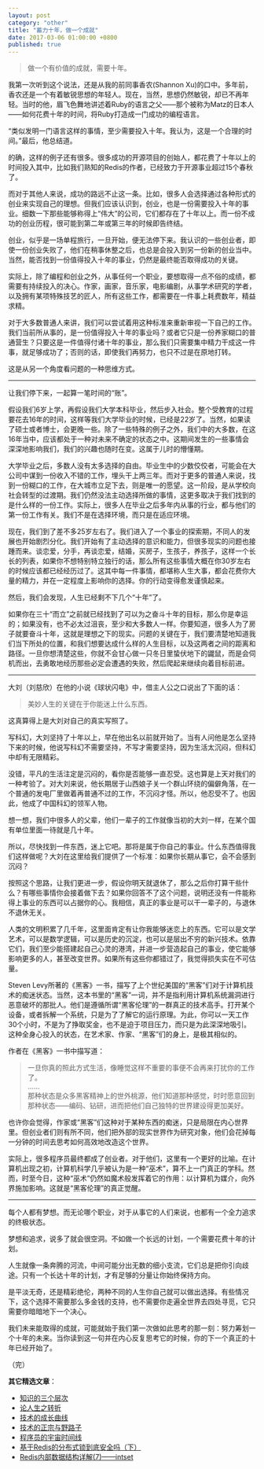 ```yaml
---
layout: post
category: "other"
title: "蓄力十年，做一个成就"
date: 2017-03-06 01:00:00 +0800
published: true
---
```


> 做一个有价值的成就，需要十年。

我第一次听到这个说法，还是从我的前同事香农(Shannon Xu)的口中。多年前，香农还是一个有着敏锐思想的年轻人。现在，当然，思想仍然敏锐，却已不再年轻。当时的他，眉飞色舞地讲述着Ruby的语言之父——那个被称为Matz的日本人——如何花费十年的时间，将Ruby打造成一门成功的编程语言。

<!--more-->

“类似发明一门语言这样的事情，至少需要投入十年。我认为，这是一个合理的时间。”最后，他总结道。

的确，这样的例子还有很多。很多成功的开源项目的创始人，都花费了十年以上的时间投入其中，比如我们熟知的Redis的作者，已经致力于开源事业超过15个春秋了。

而对于其他人来说，成功的路远不止这一条。比如，很多人会选择通过各种形式的创业来实现自己的理想。但我们应该认识到，创业，也是一份需要投入十年的事业。细数一下那些能够称得上“伟大”的公司，它们都存在了十年以上。而一份不成功的创业历程，很可能到第二年或第三年的时候即告终结。

创业，似乎是一场单程旅行，一旦开始，便无法停下来。我认识的一些创业者，即使一份创业失败了，他们在稍事休整之后，也总是会投入到另一份新的创业当中。当然，能否找到一份值得投入十年的事业，仍然是最终能否取得成功的关键。

实际上，除了编程和创业之外，从事任何一个职业，要想取得一点不俗的成绩，都需要有持续投入的决心。作家，画家，音乐家，电影编剧，从事学术研究的学者，以及拥有某项特殊技艺的匠人，所有这些工作，都需要在一件事上耗费数年，精益求精。

对于大多数普通人来讲，我们可以尝试着用这种标准来重新审视一下自己的工作。我们当前所从事的，是一份值得投入十年的事业吗？或者它只是一份养家糊口的普通营生？只要这是一件值得付诸十年的事业，那么我们只需要集中精力干成这一件事，就足够成功了；否则的话，即使我们再努力，也只不过是在原地打转。

这是从另一个角度看问题的一种思维方式。

---

让我们停下来，一起算一笔时间的“账”。

假设我们6岁上学，再假设我们大学本科毕业，然后步入社会。整个受教育的过程要花去16年的时间，这样等我们大学毕业的时候，已经是22岁了。当然，如果读了硕士或者博士，会更晚一些。除了一些特殊的例子之外，我们中的大多数，在这16年当中，应该都处于一种对未来不确定的状态之中。这期间发生的一些事情会深深地影响我们，我们的兴趣也随时在变。这属于儿时的懵懂期。

大学毕业之后，多数人没有太多选择的自由。毕业生中的少数佼佼者，可能会在大公司中谋到一份收入不错的工作，埋头干上两三年。而对于更多的普通人来说，找到一份糊口的工作，在大城市立足下去，则是唯一的愿望。这一阶段，是从学校向社会转型的过渡期。我们仍然没法主动选择所做的事情，这更多取决于我们找到的是什么样的一份工作。实际上，很多人在毕业之后多年内从事的行业，都与他们的第一份工作有关。我们不是在选择环境，而只是在适应环境。

现在，我们到了差不多25岁左右了。我们进入了一个事业的探索期，不同人的发展也开始剧烈分化。我们开始有了主动选择的意识和能力，但很多现实的问题也接踵而来。谈恋爱，分手，再谈恋爱，结婚，买房子，生孩子，养孩子，这样一个长长的列表，如果你不想特别特立独行的话，那么所有这些事情大概在你30岁左右的时候应该都已经经历过了。这其中每一件事情，都堪称人生大事，都会花费你大量的精力，并在一定程度上影响你的选择。你的行动变得愈发谨慎起来。

然后，我们会发现，人生已经剩不下几个“十年”了。

如果你在三十“而立”之前就已经找到了可以为之奋斗十年的目标，那么你是幸运的；如果没有，也不必太过沮丧，至少和大多数人一样。你要知道，很多人为了房子就要奋斗十年，这就是理想之下的现实。问题的关键在于，我们要清楚地知道我们当下所处的位置，和我们想要达成什么样的人生目标，以及这两者之间的距离和路径。一旦你想清楚这些，你就不会甘心做一只冬日里蛰伏地下的鼹鼠，而是会伺机而出，去勇敢地经历那些必定会遭遇的失败，然后爬起来继续向着目标前进。

---

大刘（刘慈欣）在他的小说《球状闪电》中，借主人公之口说出了下面的话：

> 美妙人生的关键在于你能迷上什么东西。

这真算得上是大刘对自己的真实写照了。

写科幻，大刘坚持了十年以上，早在他出名以前就开始了。当有人问他是怎么坚持下来的时候，他说写科幻不需要坚持，不写才需要坚持，因为生活太沉闷，但科幻中却有无限精彩。

没错，平凡的生活注定是沉闷的，看你是否能够一直忍受。这也算是上天对我们的一种考验了。对大刘来说，他长期居于山西娘子关一个群山环绕的偏僻角落，在一个普通的发电厂里做着再普通不过的工作，不沉闷才怪。所以，他忍受不了。也因此，他成了中国科幻的领军人物。

想一想，我们中很多人的父辈，他们一辈子的工作就像当初的大刘一样，在某个国有单位里面一待就是几十年。

所以，尽快找到一件东西，迷上它吧。那将是属于你自己的事业。什么东西值得我们这样做呢？大刘在这里给我们提供了一个标准：如果你长期从事它，会不会感到沉闷？

按照这个思路，让我们更进一步，假设你明天就退休了，那么之后你打算干些什么？有哪些事情你会接着做下去？如果你回答不了这个问题，说明还没有一件能称得上事业的东西可以占据你的心。我相信，真正的事业是可以干一辈子的，与退休不退休无关。

人类的文明积累了几千年，这里面肯定有让你我能够迷恋上的东西。它可以是文学艺术，可以是数学逻辑，可以是历史的沉淀，也可以是层出不穷的新兴技术。依靠它们，我们至少能搭建起自己心灵的港湾，并进一步营造起自己的事业，使它能够影响更多的人，甚至改变世界。如果所有这些你都错过了，我觉得损失实在不可估量。

Steven Levy所著的《黑客》一书，描写了上个世纪美国的“黑客”们对于计算机技术的痴迷状态。当然，这本书里的“黑客”一词，并不是指利用计算机系统漏洞进行恶意破坏的那批人。他们是遵循所谓“黑客伦理”的一群真正的技术高手。打开某个设备，或者拆解一个系统，只是为了了解它的运行原理。为此，你可以一天工作30个小时，不是为了挣取奖金，也不是迫于项目压力，而只是为此深深地吸引。这种全身心投入的状态，在艺术家、作家、“黑客”们的身上，是极其相似的。

作者在《黑客》一书中描写道：

> 一旦你真的照此方式生活，像睡觉这样不重要的事便不会再来打扰你的工作了。  
> ......  
> 那种状态是众多黑客精神上的世外桃源，他们知道那种感觉，时时愿意回到那种状态——编码、钻研，进而把他们自己独特的世界建设得更加美好。 

也许你会觉得，作家或“黑客”们这种对于某种东西的痴迷，只是局限在内心世界里。但创业者们则有所不同，他们把外部的现实世界作为研究对象，他们会花掉每一分钟的时间去思考如何高效地改造这个世界。

实际上，很多程序员最终都成了创业者。对于他们，这里有一个更好的比喻。在计算机出现之初，计算机科学几乎被认为是一种“巫术”，算不上一门真正的学科。然而，时至今日，这种“巫术”仍然如魔术般发挥着它的作用：以计算机为媒介，向外界施加影响。这就是“黑客伦理”的真正觉醒。

---

每个人都有梦想。而无论哪个职业，对于从事它的人们来说，也都有一个全力追求的终极状态。

梦想和追求，说多了就会很空洞。不如做一个长远的计划，一个需要花费十年的计划。

人生就像一条奔腾的河流，中间可能分出无数的细小支流，它们总是把你引向歧途。只有一个长达十年的计划，才有足够的分量让你始终保持方向。

是平淡无奇，还是精彩绝伦，两种不同的人生你自己就可以做出选择。有些情况下，这个选择不需要那么多金钱的支持，也不需要你走遍全世界去四处寻觅，它只需要你暗暗地下一个决心。

我们未来能取得的成就，可能就始于我们第一次做如此思考的那一刻：努力筹划一个十年的未来。当你读到这一句并在内心反复思考它的时候，你的下一个真正的十年已经开始了。

（完）


**其它精选文章**：

* [知识的三个层次](/posts/blog-knowledge-hierarchy.html)
* [论人生之转折](http://mp.weixin.qq.com/s?__biz=MzA4NTg1MjM0Mg==&mid=2657261385&idx=1&sn=56b335b4f33546c5baa41a1c7f1b6551#rd)
* [技术的成长曲线](/posts/blog-growth-curve.html)
* [技术的正宗与野路子](http://mp.weixin.qq.com/s?__biz=MzA4NTg1MjM0Mg==&mid=2657261357&idx=1&sn=ebb11a1623e00ca8e6ad55c9ad6b2547#rd)
* [程序员的宇宙时间线](/posts/blog-programmer-choice.html)
* [基于Redis的分布式锁到底安全吗（下）](/posts/blog-redlock-reasoning-part2.html)
* [Redis内部数据结构详解(7)——intset](/posts/blog-redis-intset.html)


